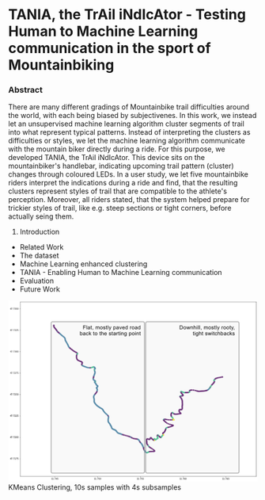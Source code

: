 # TANIA, the TrAil iNdIcAtor - Testing Human to Machine Learning communication in the sport of Mountainbiking

### Abstract 
There are many different gradings of Mountainbike trail difficulties around the world, with each being biased by subjectivenes.
In this work, we instead let an unsupervised machine learning algorithm cluster segments of trail into what represent typical patterns.
Instead of interpreting the clusters as difficulties or styles, we let the machine learning algorithm communicate with the mountain biker directly during a ride.
For this purpose, we developed TANIA, the TrAil iNdIcAtor.
This device sits on the mountainbiker's handlebar, indicating upcoming trail pattern (cluster) changes through coloured LEDs.
In a user study, we let five mountainbike riders interpret the indications during a ride and find, that the resulting clusters represent styles of trail that are compatible to the athlete's perception.
Moreover, all riders stated, that the system helped prepare for trickier styles of trail, like e.g. steep sections or tight corners, before actually seing them.


1. Introduction
* Related Work
* The dataset
* Machine Learning enhanced clustering 
* TANIA - Enabling Human to Machine Learning communication
* Evaluation
* Future Work

![KMeans Clustering, 10s samples with 4s subsamples](kmeans_250_100.png)
KMeans Clustering, 10s samples with 4s subsamples
